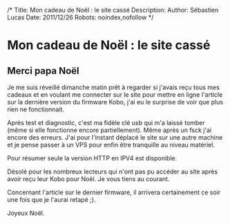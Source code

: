 /*
Title: Mon cadeau de Noël : le site cassé
Description: 
Author: Sébastien Lucas
Date: 2011/12/26
Robots: noindex,nofollow
*/
# Mon cadeau de Noël : le site cassé

## Merci papa Noël
Je me suis réveillé dimanche matin prêt à regarder si j'avais reçu tous mes cadeaux et en voulant me connecter sur le site pour mettre en ligne l'article sur la dernière version du firmware Kobo, j'ai eu le surprise de voir que plus rien ne fonctionnait.

Après test et diagnostic, c'est ma fidèle clé usb qui m'a laissé tomber (même si elle fonctionne encore partiellement). Même après un fsck j'ai encore des erreurs. J'ai pour l'instant déplacé le site sur une autre machine et je pense passer à un VPS pour enfin être tranquille au niveau matériel.

Pour résumer seule la version HTTP en IPV4 est disponible.

Désolé pour les nombreux lecteurs qui n'ont pas pu accéder au site après avoir reçu leur Kobo pour Noël. Je vous tiens au courant.

Concernant l'article sur le dernier firmware, il arrivera certainement ce soir une fois que je l'aurai retapé ;).

Joyeux Noël.



